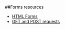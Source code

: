 

##Forms resources

* [HTML Forms](https://developer.mozilla.org/en-US/docs/Web/Guide/HTML/Forms)
* [GET and POST requests](http://www.w3schools.com/tags/ref_httpmethods.asp)
